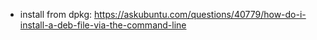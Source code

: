 * install from dpkg: https://askubuntu.com/questions/40779/how-do-i-install-a-deb-file-via-the-command-line
